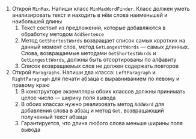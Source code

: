1. Открой `MinMax`. Напиши класс `MinMaxWordFinder`. Класс должен уметь анализировать текст и находить в нём слова наименьшей и наибольшей длины
   1. Текст состоит из предложений, которые добавляются в обработку методом `AddSentence`
   2. Метод `GetShortestWords` возвращает список самых коротких на данный момент слов, метод `GetLongesttWords` — самых длинных. Слова, возвращаемые методами `GetShortestWords` и `GetLongesttWords`, должны быть отсортированы по алфавиту
   3. Список возвращаемых слов не должен содержать повторов
2. Открой `Paragraphs`. Напиши два класса: `LeftParagraph` и `RightParagraph` для печати абзаца с выравниванием по левому и правому краю
   1. В конструкторе экземпляры обоих классов должны принимать целое число — ширину поля вывода
   2. В обоих классах нужно реализовать метод `AddWord` для добавления слова в абзац и метод `Get`, возвращающий полученный текст абзаца
   3. Гарантируется, что длина любого слова меньше ширины поля вывода

